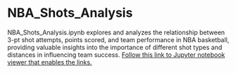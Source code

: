 # NBA_Shots_Analysis
NBA_Shots_Analysis.ipynb explores and analyzes the relationship between 3-pt shot attempts, points scored, and team performance in NBA basketball, providing valuable insights into the importance of different shot types and distances in influencing team success. [Follow this link to Jupyter notebook viewer that enables the links.](https://nbviewer.org/github/Cory-DeDell/NBA_Shots_Analysis/blob/main/NBA%20Shots%20Analysis.ipynb)
